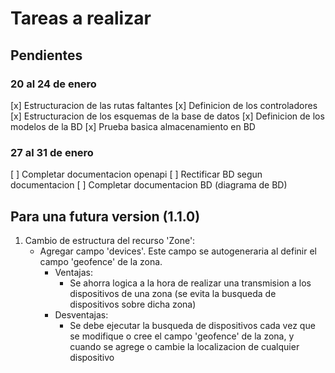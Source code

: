 # Tareas a realizar

## Pendientes
### 20 al 24 de enero
[x] Estructuracion de las rutas faltantes
[x] Definicion de los controladores
[x] Estructuracion de los esquemas de la base de datos
[x] Definicion de los modelos de la BD
[x] Prueba basica almacenamiento en BD
### 27 al 31 de enero
[ ] Completar documentacion openapi
[ ] Rectificar BD segun documentacion
[ ] Completar documentacion BD (diagrama de BD)

## Para una futura version (1.1.0)
1. Cambio de estructura del recurso 'Zone':
   - Agregar campo 'devices'. Este campo se autogeneraria al definir el campo 'geofence' de la zona.
     - Ventajas:
       - Se ahorra logica a la hora de realizar una transmision a los dispositivos de una zona (se evita la busqueda de dispositivos sobre dicha zona)
     - Desventajas:
       - Se debe ejecutar la busqueda de dispositivos cada vez que se modifique o cree el campo 'geofence' de la zona, y cuando se agrege o cambie la localizacion de cualquier dispositivo